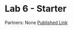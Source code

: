 # Lab 6 - Starter
Partners: None
[Published Link](https://derrick2000.github.io/Lab6_Starter/index.html)